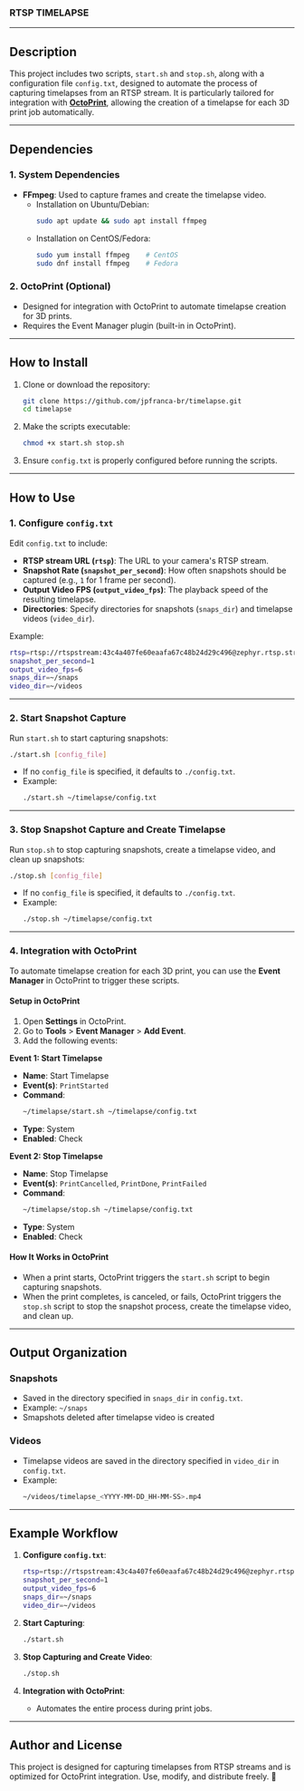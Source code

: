 ### **RTSP TIMELAPSE**

---

## **Description**
This project includes two scripts, `start.sh` and `stop.sh`, along with a configuration file `config.txt`, designed to automate the process of capturing timelapses from an RTSP stream. It is particularly tailored for integration with **[OctoPrint](https://octoprint.org/)**, allowing the creation of a timelapse for each 3D print job automatically.

---

## **Dependencies**

### **1. System Dependencies**
- **FFmpeg**: Used to capture frames and create the timelapse video.
  - Installation on Ubuntu/Debian:
    ```bash
    sudo apt update && sudo apt install ffmpeg
    ```
  - Installation on CentOS/Fedora:
    ```bash
    sudo yum install ffmpeg    # CentOS
    sudo dnf install ffmpeg    # Fedora
    ```

### **2. OctoPrint (Optional)**
- Designed for integration with OctoPrint to automate timelapse creation for 3D prints.
- Requires the Event Manager plugin (built-in in OctoPrint).

---

## **How to Install**
1. Clone or download the repository:
   ```bash
   git clone https://github.com/jpfranca-br/timelapse.git
   cd timelapse
   ```

2. Make the scripts executable:
   ```bash
   chmod +x start.sh stop.sh
   ```

3. Ensure `config.txt` is properly configured before running the scripts.

---

## **How to Use**

### **1. Configure `config.txt`**
Edit `config.txt` to include:
- **RTSP stream URL (`rtsp`)**: The URL to your camera's RTSP stream.
- **Snapshot Rate (`snapshot_per_second`)**: How often snapshots should be captured (e.g., `1` for 1 frame per second).
- **Output Video FPS (`output_video_fps`)**: The playback speed of the resulting timelapse.
- **Directories**: Specify directories for snapshots (`snaps_dir`) and timelapse videos (`video_dir`).

Example:
```bash
rtsp=rtsp://rtspstream:43c4a407fe60eaafa67c48b24d29c496@zephyr.rtsp.stream/pattern
snapshot_per_second=1
output_video_fps=6
snaps_dir=~/snaps
video_dir=~/videos
```

---

### **2. Start Snapshot Capture**
Run `start.sh` to start capturing snapshots:
```bash
./start.sh [config_file]
```
- If no `config_file` is specified, it defaults to `./config.txt`.
- Example:
  ```bash
  ./start.sh ~/timelapse/config.txt
  ```

---

### **3. Stop Snapshot Capture and Create Timelapse**
Run `stop.sh` to stop capturing snapshots, create a timelapse video, and clean up snapshots:
```bash
./stop.sh [config_file]
```
- If no `config_file` is specified, it defaults to `./config.txt`.
- Example:
  ```bash
  ./stop.sh ~/timelapse/config.txt
  ```

---

### **4. Integration with OctoPrint**
To automate timelapse creation for each 3D print, you can use the **Event Manager** in OctoPrint to trigger these scripts.

#### **Setup in OctoPrint**
1. Open **Settings** in OctoPrint.
2. Go to **Tools** > **Event Manager** > **Add Event**.
3. Add the following events:

**Event 1: Start Timelapse**
- **Name**: Start Timelapse  
- **Event(s)**: `PrintStarted`  
- **Command**:  
  ```bash
  ~/timelapse/start.sh ~/timelapse/config.txt
  ```
- **Type**: System  
- **Enabled**: Check  

**Event 2: Stop Timelapse**
- **Name**: Stop Timelapse  
- **Event(s)**: `PrintCancelled`, `PrintDone`, `PrintFailed`  
- **Command**:  
  ```bash
  ~/timelapse/stop.sh ~/timelapse/config.txt
  ```
- **Type**: System  
- **Enabled**: Check  

#### **How It Works in OctoPrint**
- When a print starts, OctoPrint triggers the `start.sh` script to begin capturing snapshots.
- When the print completes, is canceled, or fails, OctoPrint triggers the `stop.sh` script to stop the snapshot process, create the timelapse video, and clean up.

---

## **Output Organization**

### **Snapshots**
- Saved in the directory specified in `snaps_dir` in `config.txt`.
- Example: `~/snaps`
- Smapshots deleted after timelapse video is created

### **Videos**
- Timelapse videos are saved in the directory specified in `video_dir` in `config.txt`.
- Example:
  ```bash
  ~/videos/timelapse_<YYYY-MM-DD_HH-MM-SS>.mp4
  ```

---

## **Example Workflow**

1. **Configure `config.txt`**:
   ```bash
   rtsp=rtsp://rtspstream:43c4a407fe60eaafa67c48b24d29c496@zephyr.rtsp.stream/pattern
   snapshot_per_second=1
   output_video_fps=6
   snaps_dir=~/snaps
   video_dir=~/videos
   ```

2. **Start Capturing**:
   ```bash
   ./start.sh
   ```

3. **Stop Capturing and Create Video**:
   ```bash
   ./stop.sh
   ```

4. **Integration with OctoPrint**:
   - Automates the entire process during print jobs.

---

## **Author and License**
This project is designed for capturing timelapses from RTSP streams and is optimized for OctoPrint integration. Use, modify, and distribute freely. 🚀

